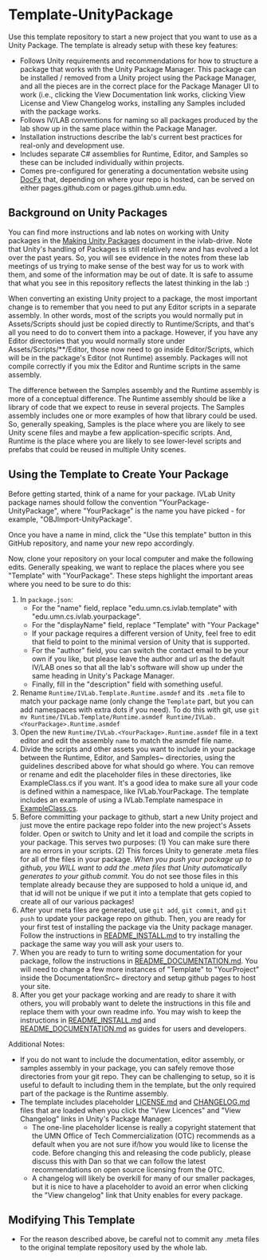 # Template-UnityPackage

Use this template repository to start a new project that you want to use as a Unity Package.  The template is already setup with these key features:
- Follows Unity requirements and recommendations for how to structure a package that works with the Unity Package Manager.  This package can be installed / removed from a Unity project using the Package Manager, and all the pieces are in the correct place for the Package Manager UI to work (i.e., clicking the View Documentation link works, clicking View License and View Changelog works, installing any Samples included with the package works.
- Follows IV/LAB conventions for naming so all packages produced by the lab show up in the same place within the Package Manager.
- Installation instructions describe the lab's current best practices for real-only and development use.
- Includes separate C# assemblies for Runtime, Editor, and Samples so these can be included individually within projects.
- Comes pre-configured for generating a documentation website using [DocFx](https://dotnet.github.io/docfx/index.html) that, depending on where your repo is hosted, can be served on either pages.github.com or pages.github.umn.edu.


## Background on Unity Packages

You can find more instructions and lab notes on working with Unity packages in the [Making Unity Packages](https://docs.google.com/document/d/1BWo-OIJx3uG72XyvIiO-t1jVDnXKFhoxj-o5VYO5Gq0/edit?usp=sharing) document in the ivlab-drive.  Note that Unity's handling of Packages is still relatively new and has evolved a lot over the past years.  So, you will see evidence in the notes from these lab meetings of us trying to make sense of the best way for us to work with them, and some of the information may be out of date.  It is safe to assume that what you see in this repository reflects the latest thinking in the lab :)

When converting an existing Unity project to a package, the most important change is to remember that you need to put any Editor scripts in a separate assembly.  In other words, most of the scripts you would normally put in Assets/Scripts should just be copied directly to Runtime/Scripts, and that's all you need to do to convert them into a package.  However, if you have any Editor directories that you would normally store under Assets/Scripts/**/Editor, those now need to go inside Editor/Scripts, which will be in the package's Editor (not Runtime) assembly.  Packages will not compile correctly if you mix the Editor and Runtime scripts in the same assembly.  

The difference between the Samples assembly and the Runtime assembly is more of a conceptual difference.  The Runtime assembly should be like a library of code that we expect to reuse in several projects.  The Samples assembly includes one or more examples of how that library could be used.  So, generally speaking, Samples is the place where you are likely to see Unity scene files and maybe a few application-specific scripts.  And, Runtime is the place where you are likely to see lower-level scripts and prefabs that could be reused in multiple Unity scenes.


## Using the Template to Create Your Package

Before getting started, think of a name for your package. IVLab Unity package names should follow the convention "YourPackage-UnityPackage", where "YourPackage" is the name you have picked - for example, "OBJImport-UnityPackage".  

Once you have a name in mind, click the "Use this template" button in this GitHub repository, and name your new repo accordingly.

Now, clone your repository on your local computer and make the following edits.  Generally speaking, we want to replace the places where you see "Template" with "YourPackage".  These steps highlight the important areas where you need to be sure to do this:

1. In `package.json`:
    - For the "name" field, replace "edu.umn.cs.ivlab.template" with "edu.umn.cs.ivlab.yourpackage".
    - For the "displayName" field, replace "Template" with "Your Package"
    - If your package requires a different version of Unity, feel free to edit that field to point to the minimal version of Unity that is supported.
    - For the "author" field, you can switch the contact email to be your own if you like, but please leave the author and url as the default IV/LAB ones so that all the lab's software will show up under the same heading in Unity's Package Manager.
    - Finally, fill in the "description" field with something useful.
2. Rename `Runtime/IVLab.Template.Runtime.asmdef` and its `.meta` file to match your package name (only change the `Template` part, but you can add namespaces with extra dots if you need).  To do this with git, use ```git mv Runtime/IVLab.Template/Runtime.asmdef Runtime/IVLab.<YourPackage>.Runtime.asmdef```
3. Open the new `Runtime/IVLab.<YourPackage>.Runtime.asmdef` file in a text editor and edit the assembly `name` to match the asmdef file name.
4. Divide the scripts and other assets you want to include in your package between the Runtime, Editor, and Samples~ directories, using the guidelines described above for what should go where.  You can remove or rename and edit the placeholder files in these directories, like ExampleClass.cs if you want.  It's a good idea to make sure all your code is defined within a namespace, like IVLab.YourPackage.  The template includes an example of using a IVLab.Template namespace in  [ExampleClass.cs](Runtime/Scripts/ExampleClass.cs).
5. Before committing your package to github, start a new Unity project and just move the entire package repo folder into the new project's Assets folder.  Open or switch to Unity and let it load and compile the scripts in your package.   This serves two purposes: (1) You can make sure there are no errors in your scripts.  (2) This forces Unity to generate .meta files for all of the files in your package.   *When you push your package up to github, you WILL want to add the .meta files that Unity automatically generates to your github commit.*  You do not see those files in this template already because they are supposed to hold a unique id, and that id will not be unique if we put it into a template that gets copied to create all of our various packages!
6. After your meta files are generated, use `git add`, `git commit`, and `git push` to update your package repo on github.  Then, you are ready for your first test of installing the package via the Unity package manager.  Follow the instructions in [README_INSTALL.md](README_INSTALL.md) to try installing the package the same way you will ask your users to.
7. When you are ready to turn to writing some documentation for your package, follow the instructions in [README_DOCUMENTATION.md](README_DOCUMENTATION.md).  You will need to change a few more instances of "Template" to "YourProject" inside the DocumentationSrc~ directory and setup github pages to host your site.
8. After you get your package working and are ready to share it with others, you will probably want to delete the instructions in this file and replace them with your own readme info.  You may wish to keep the instructions in [README_INSTALL.md](README_INSTALL.md) and [README_DOCUMENTATION.md](README_DOCUMENTATION.md) as guides for users and developers.
    
    
Additional Notes: 
- If you do not want to include the documentation, editor assembly, or samples assembly in your package, you can safely remove those directories from your git repo.  They can be challenging to setup, so it is useful to default to including them in the template, but the only required part of the package is the Runtime assembly.
- The template includes placeholder [LICENSE.md](LICENSE.md) and [CHANGELOG.md](CHANGELOG.md) files that are loaded when you click the "View Licences" and "View Changelog" links in Unity's Package Manager.  
    - The one-line placeholder license is really a copyright statement that the UMN Office of Tech Commercialization (OTC) recommends as a default when you are not sure if/how you would like to license the code.  Before changing this and releasing the code publicly, please discuss this with Dan so that we can follow the latest recommendations on open source licensing from the OTC.
    - A changelog will likely be overkill for many of our smaller packages, but it is nice to have a placeholder to avoid an error when clicking the "View changelog" link that Unity enables for every package.


## Modifying This Template

- For the reason described above, be careful not to commit any .meta files to the original template repository used by the whole lab.
